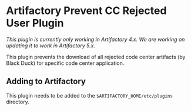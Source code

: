 Artifactory Prevent CC Rejected User Plugin
=======================================

*This plugin is currently only working in Artifactory 4.x. We are working on updating it to work in Artifactory 5.x.*

This plugin prevents the download of all rejected code center artifacts (by Black Duck) for specific code center application.

Adding to Artifactory
---------------------

This plugin needs to be added to the `$ARTIFACTORY_HOME/etc/plugins` directory.

